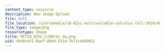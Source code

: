 ```yaml
---
content_type: resource
description: New image Upload
file: null
file_location: /coursemedia/18-02sc-multivariable-calculus-fall-2010/4bd9cef20aefd9e8231d7b71ca8d981c_MIT18_02SC_L34Brds_4a.png
file_type: image/png
resourcetype: Image
title: MIT18_02SC_L34Brds_4a.png
uid: 4bd9cef2-0aef-d9e8-231d-7b71ca8d981c
---
```

